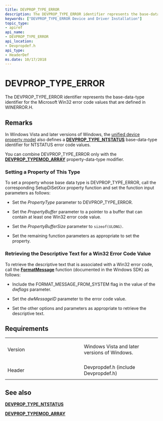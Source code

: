 ```yaml
---
title: DEVPROP_TYPE_ERROR
description: The DEVPROP_TYPE_ERROR identifier represents the base-data-type identifier for the Microsoft Win32 error code values that are defined in WINERROR.H.
keywords: ["DEVPROP_TYPE_ERROR Device and Driver Installation"]
topic_type:
- apiref
api_name:
- DEVPROP_TYPE_ERROR
api_location:
- Devpropdef.h
api_type:
- HeaderDef
ms.date: 10/17/2018
---
```


# DEVPROP_TYPE_ERROR


The DEVPROP_TYPE_ERROR identifier represents the base-data-type identifier for the Microsoft Win32 error code values that are defined in WINERROR.H.

## Remarks

In Windows Vista and later versions of Windows, the [unified device property model](./unified-device-property-model--windows-vista-and-later-.md) also defines a [**DEVPROP_TYPE_NTSTATUS**](devprop-type-ntstatus.md) base-data-type identifier for NTSTATUS error code values.

You can combine DEVPROP_TYPE_ERROR only with the [**DEVPROP_TYPEMOD_ARRAY**](devprop-typemod-array.md) property-data-type modifier.

### Setting a Property of This Type

To set a property whose base data type is DEVPROP_TYPE_ERROR, call the corresponding SetupDiSet*Xxx* property function and set the function input parameters as follows:

-   Set the *PropertyType* parameter to DEVPROP_TYPE_ERROR.

-   Set the *PropertyBuffer* parameter to a pointer to a buffer that can contain at least one Win32 error code value.

-   Set the *PropertyBufferSize* parameter to `sizeof(ULONG)`.

-   Set the remaining function parameters as appropriate to set the property.

### Retrieving the Descriptive Text for a Win32 Error Code Value

To retrieve the descriptive text that is associated with a Win32 error code, call the [**FormatMessage**](/windows/win32/api/winbase/nf-winbase-formatmessage) function (documented in the Windows SDK) as follows:

-   Include the FORMAT_MESSAGE_FROM_SYSTEM flag in the value of the *dwflags* parameter.

-   Set the *dwMessageID* parameter to the error code value.

-   Set the other options and parameters as appropriate to retrieve the descriptive text.

## Requirements

<table>
<colgroup>
<col width="50%" />
<col width="50%" />
</colgroup>
<tbody>
<tr class="odd">
<td align="left"><p>Version</p></td>
<td align="left"><p>Windows Vista and later versions of Windows.</p></td>
</tr>
<tr class="even">
<td align="left"><p>Header</p></td>
<td align="left">Devpropdef.h (include Devpropdef.h)</td>
</tr>
</tbody>
</table>

## See also


[**DEVPROP_TYPE_NTSTATUS**](devprop-type-ntstatus.md)

[**DEVPROP_TYPEMOD_ARRAY**](devprop-typemod-array.md)

 

